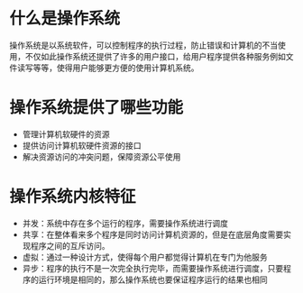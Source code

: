 # 什么是操作系统
操作系统是以系统软件，可以控制程序的执行过程，防止错误和计算机的不当使用，不仅如此操作系统还提供了许多的用户接口，给用户程序提供各种服务例如文件读写等等，使得用户能够更方便的使用计算机系统。

# 操作系统提供了哪些功能
- 管理计算机软硬件的资源
- 提供访问计算机软硬件资源的接口
- 解决资源访问的冲突问题，保障资源公平使用

# 操作系统内核特征
- 并发：系统中存在多个运行的程序，需要操作系统进行调度
- 共享：在整体看来多个程序是同时访问计算机资源的，但是在底层角度需要实现程序之间的互斥访问。
- 虚拟：通过一种设计方式，使得每个用户都觉得计算机在专门为他服务
- 异步：程序的执行不是一次完全执行完毕，而需要操作系统进行调度，只要程序的运行环境是相同的，那么操作系统也要保证程序运行的结果也相同


